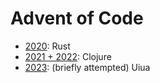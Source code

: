 # Advent of Code


* [2020](2020): Rust
* [2021 + 2022](2021-2022): Clojure
* [2023](2023): (briefly attempted) Uiua


